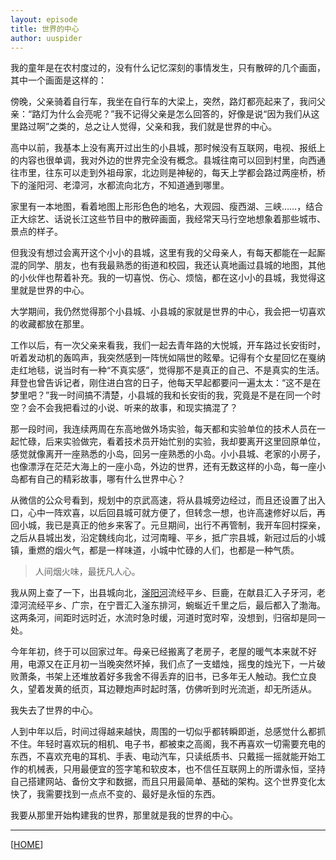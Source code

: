 ```yaml
---
layout: episode
title: 世界的中心
author: uuspider
---
```

我的童年是在农村度过的，没有什么记忆深刻的事情发生，只有散碎的几个画面，其中一个画面是这样的：

傍晚，父亲骑着自行车，我坐在自行车的大梁上，突然，路灯都亮起来了，我问父亲：“路灯为什么会亮呢？”我不记得父亲是怎么回答的，好像是说“因为我们从这里路过啊”之类的，总之让人觉得，父亲和我，我们就是世界的中心。

高中以前，我基本上没有离开过出生的小县城，那时候没有互联网，电视、报纸上的内容也很单调，我对外边的世界完全没有概念。县城往南可以回到村里，向西通往市里，往东可以走到外祖母家，北边则是神秘的，每天上学都会路过两座桥，桥下的滏阳河、老漳河，水都流向北方，不知道通到哪里。

家里有一本地图，看着地图上形形色色的地名，大观园、瘦西湖、三峡……，结合正大综艺、话说长江这些节目中的散碎画面，我经常天马行空地想象着那些城市、景点的样子。

但我没有想过会离开这个小小的县城，这里有我的父母亲人，有每天都能在一起厮混的同学、朋友，也有我最熟悉的街道和校园，我还认真地画过县城的地图，其他的小伙伴也帮着补充。我的一切喜悦、伤心、烦恼，都在这小小的县城，我觉得这里就是世界的中心。

大学期间，我仍然觉得那个小县城、小县城的家就是世界的中心，我会把一切喜欢的收藏都放在那里。

工作以后，有一次父亲来看我，我们一起去青年路的大悦城，开车路过长安街时，听着发动机的轰鸣声，我突然感到一阵恍如隔世的眩晕。记得有个女星回忆在戛纳走红地毯，说当时有一种“不真实感”，觉得那不是真正的自己、不是真实的生活。拜登也曾告诉记者，刚住进白宫的日子，他每天早起都要问一遍太太：“这不是在梦里吧？”我一时间搞不清楚，小县城的我和长安街的我，究竟是不是在同一个时空？会不会我把看过的小说、听来的故事，和现实搞混了？

那一段时间，我连续两周在东高地做外场实验，每天都和实验单位的技术人员在一起忙碌，后来实验做完，看着技术员开始忙别的实验，我却要离开这里回原单位，感觉就像离开一座熟悉的小岛，回另一座熟悉的小岛。小小县城、老家的小房子，也像漂浮在茫茫大海上的一座小岛，外边的世界，还有无数这样的小岛，每一座小岛都有自己的精彩故事，哪有什么世界中心？

从微信的公众号看到，规划中的京武高速，将从县城旁边经过，而且还设置了出入口，心中一阵欢喜，以后回县城可就方便了，但转念一想，也许高速修好以后，再回小城，我已是真正的他乡来客了。元旦期间，出行不再管制，我开车回村探亲，之后从县城出发，沿定魏线向北，过河南疃、平乡，抵广宗县城，新冠过后的小城镇，重燃的烟火气，都是一样味道，小城中忙碌的人们，也都是一种气质。

> 人间烟火味，最抚凡人心。

我从网上查了一下，出县城向北，[滏阳河][ref01]流经平乡、巨鹿，在献县汇入子牙河，老漳河流经平乡、广宗，在宁晋汇入滏东排河，蜿蜒近千里之后，最后都入了渤海。这两条河，间距时远时近，水流时急时缓，河道时宽时窄，没想到，归宿却是同一处。

今年年初，终于可以回家过年。母亲已经搬离了老房子，老屋的暖气本来就不好用，电源又在正月初一当晚突然坏掉，我们点了一支蜡烛，摇曳的烛光下，一片破败萧条，书架上还堆放着好多我舍不得丢弃的旧书，已多年无人触动。我伫立良久，望着发黄的纸页，耳边鞭炮声时起时落，仿佛听到时光流逝，却无所适从。

我失去了世界的中心。

人到中年以后，时间过得越来越快，周围的一切似乎都转瞬即逝，总感觉什么都抓不住。年轻时喜欢玩的相机、电子书，都被束之高阁，我不再喜欢一切需要充电的东西，不喜欢充电的耳机、手表、电动汽车，只读纸质书、只戴摇一摇就能开始工作的机械表，只用最便宜的签字笔和软皮本，也不信任互联网上的所谓永恒，坚持自己搭建网站、备份文字和数据，而且只用最简单、基础的架构。这个世界变化太快了，我需要找到一点点不变的、最好是永恒的东西。

我要从那里开始构建我的世界，那里就是我的世界的中心。


***

[[HOME][episode]]

[episode]:http://about.uuspider.com/2019/06/02/episodeindex.html
[ref01]:https://www.jianshu.com/p/a0dae8a416c9
